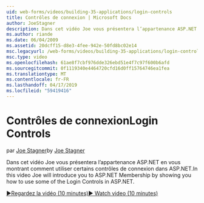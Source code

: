 ```yaml
---
uid: web-forms/videos/building-35-applications/login-controls
title: Contrôles de connexion | Microsoft Docs
author: JoeStagner
description: Dans cet vidéo Joe vous présentera l’appartenance ASP.NET en vous montrant comment utiliser certains contrôles de connexion dans ASP.NET.
ms.author: riande
ms.date: 06/04/2009
ms.assetid: 20dcff15-d8e3-4fee-942e-50fd8bc02e14
msc.legacyurl: /web-forms/videos/building-35-applications/login-controls
msc.type: video
ms.openlocfilehash: 61ae8f7cbf976dde326ebd51e4f7c97f600b6afd
ms.sourcegitcommit: 0f1119340e4464720cfd16d0ff15764746ea1fea
ms.translationtype: MT
ms.contentlocale: fr-FR
ms.lasthandoff: 04/17/2019
ms.locfileid: "59419416"
---
```

# <a name="login-controls"></a><span data-ttu-id="a70ef-103">Contrôles de connexion</span><span class="sxs-lookup"><span data-stu-id="a70ef-103">Login Controls</span></span>

<span data-ttu-id="a70ef-104">par [Joe Stagner](https://github.com/JoeStagner)</span><span class="sxs-lookup"><span data-stu-id="a70ef-104">by [Joe Stagner](https://github.com/JoeStagner)</span></span>

<span data-ttu-id="a70ef-105">Dans cet vidéo Joe vous présentera l’appartenance ASP.NET en vous montrant comment utiliser certains contrôles de connexion dans ASP.NET.</span><span class="sxs-lookup"><span data-stu-id="a70ef-105">In this video Joe will introduce you to ASP.NET Membership by showing you how to use some of the Login Controls in ASP.NET.</span></span>

[<span data-ttu-id="a70ef-106">&#9654;Regardez la vidéo (10 minutes)</span><span class="sxs-lookup"><span data-stu-id="a70ef-106">&#9654; Watch video (10 minutes)</span></span>](https://channel9.msdn.com/Blogs/ASP-NET-Site-Videos/login-controls)
